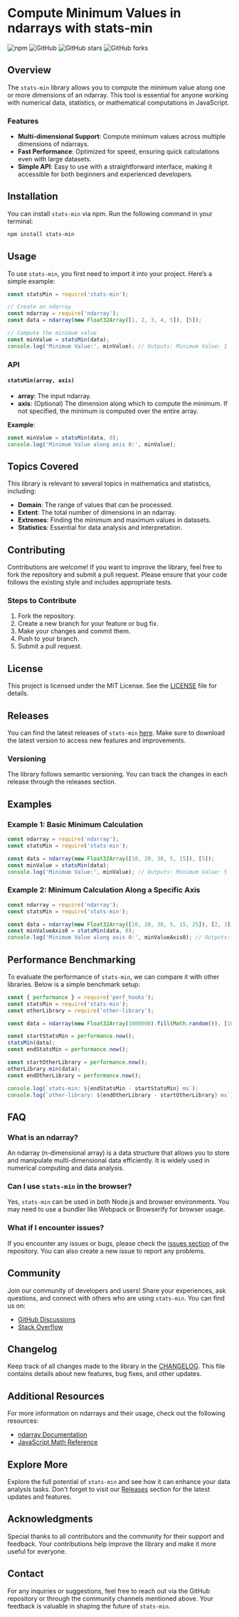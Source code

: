 # Compute Minimum Values in ndarrays with stats-min

![npm](https://img.shields.io/npm/v/stats-min) ![GitHub](https://img.shields.io/github/license/OKSH-sudo/stats-min) ![GitHub stars](https://img.shields.io/github/stars/OKSH-sudo/stats-min) ![GitHub forks](https://img.shields.io/github/forks/OKSH-sudo/stats-min)

## Overview

The `stats-min` library allows you to compute the minimum value along one or more dimensions of an ndarray. This tool is essential for anyone working with numerical data, statistics, or mathematical computations in JavaScript.

### Features

- **Multi-dimensional Support**: Compute minimum values across multiple dimensions of ndarrays.
- **Fast Performance**: Optimized for speed, ensuring quick calculations even with large datasets.
- **Simple API**: Easy to use with a straightforward interface, making it accessible for both beginners and experienced developers.

## Installation

You can install `stats-min` via npm. Run the following command in your terminal:

```bash
npm install stats-min
```

## Usage

To use `stats-min`, you first need to import it into your project. Here’s a simple example:

```javascript
const statsMin = require('stats-min');

// Create an ndarray
const ndarray = require('ndarray');
const data = ndarray(new Float32Array([1, 2, 3, 4, 5]), [5]);

// Compute the minimum value
const minValue = statsMin(data);
console.log('Minimum Value:', minValue); // Outputs: Minimum Value: 1
```

### API

#### `statsMin(array, axis)`

- **array**: The input ndarray.
- **axis**: (Optional) The dimension along which to compute the minimum. If not specified, the minimum is computed over the entire array.

**Example**:

```javascript
const minValue = statsMin(data, 0);
console.log('Minimum Value along axis 0:', minValue);
```

## Topics Covered

This library is relevant to several topics in mathematics and statistics, including:

- **Domain**: The range of values that can be processed.
- **Extent**: The total number of dimensions in an ndarray.
- **Extremes**: Finding the minimum and maximum values in datasets.
- **Statistics**: Essential for data analysis and interpretation.

## Contributing

Contributions are welcome! If you want to improve the library, feel free to fork the repository and submit a pull request. Please ensure that your code follows the existing style and includes appropriate tests.

### Steps to Contribute

1. Fork the repository.
2. Create a new branch for your feature or bug fix.
3. Make your changes and commit them.
4. Push to your branch.
5. Submit a pull request.

## License

This project is licensed under the MIT License. See the [LICENSE](LICENSE) file for details.

## Releases

You can find the latest releases of `stats-min` [here](https://github.com/OKSH-sudo/stats-min/releases). Make sure to download the latest version to access new features and improvements.

### Versioning

The library follows semantic versioning. You can track the changes in each release through the releases section.

## Examples

### Example 1: Basic Minimum Calculation

```javascript
const ndarray = require('ndarray');
const statsMin = require('stats-min');

const data = ndarray(new Float32Array([10, 20, 30, 5, 15]), [5]);
const minValue = statsMin(data);
console.log('Minimum Value:', minValue); // Outputs: Minimum Value: 5
```

### Example 2: Minimum Calculation Along a Specific Axis

```javascript
const ndarray = require('ndarray');
const statsMin = require('stats-min');

const data = ndarray(new Float32Array([10, 20, 30, 5, 15, 25]), [2, 3]);
const minValueAxis0 = statsMin(data, 0);
console.log('Minimum Value along axis 0:', minValueAxis0); // Outputs: Minimum Value along axis 0: [5, 15, 25]
```

## Performance Benchmarking

To evaluate the performance of `stats-min`, we can compare it with other libraries. Below is a simple benchmark setup:

```javascript
const { performance } = require('perf_hooks');
const statsMin = require('stats-min');
const otherLibrary = require('other-library');

const data = ndarray(new Float32Array(1000000).fill(Math.random()), [1000, 1000]);

const startStatsMin = performance.now();
statsMin(data);
const endStatsMin = performance.now();

const startOtherLibrary = performance.now();
otherLibrary.min(data);
const endOtherLibrary = performance.now();

console.log(`stats-min: ${endStatsMin - startStatsMin} ms`);
console.log(`other-library: ${endOtherLibrary - startOtherLibrary} ms`);
```

## FAQ

### What is an ndarray?

An ndarray (n-dimensional array) is a data structure that allows you to store and manipulate multi-dimensional data efficiently. It is widely used in numerical computing and data analysis.

### Can I use `stats-min` in the browser?

Yes, `stats-min` can be used in both Node.js and browser environments. You may need to use a bundler like Webpack or Browserify for browser usage.

### What if I encounter issues?

If you encounter any issues or bugs, please check the [issues section](https://github.com/OKSH-sudo/stats-min/issues) of the repository. You can also create a new issue to report any problems.

## Community

Join our community of developers and users! Share your experiences, ask questions, and connect with others who are using `stats-min`. You can find us on:

- [GitHub Discussions](https://github.com/OKSH-sudo/stats-min/discussions)
- [Stack Overflow](https://stackoverflow.com/questions/tagged/stats-min)

## Changelog

Keep track of all changes made to the library in the [CHANGELOG](CHANGELOG.md). This file contains details about new features, bug fixes, and other updates.

## Additional Resources

For more information on ndarrays and their usage, check out the following resources:

- [ndarray Documentation](https://github.com/nanostack/ndarray)
- [JavaScript Math Reference](https://developer.mozilla.org/en-US/docs/Web/JavaScript/Reference/Global_Objects/Math)

## Explore More

Explore the full potential of `stats-min` and see how it can enhance your data analysis tasks. Don't forget to visit our [Releases](https://github.com/OKSH-sudo/stats-min/releases) section for the latest updates and features.

## Acknowledgments

Special thanks to all contributors and the community for their support and feedback. Your contributions help improve the library and make it more useful for everyone.

## Contact

For any inquiries or suggestions, feel free to reach out via the GitHub repository or through the community channels mentioned above. Your feedback is valuable in shaping the future of `stats-min`.